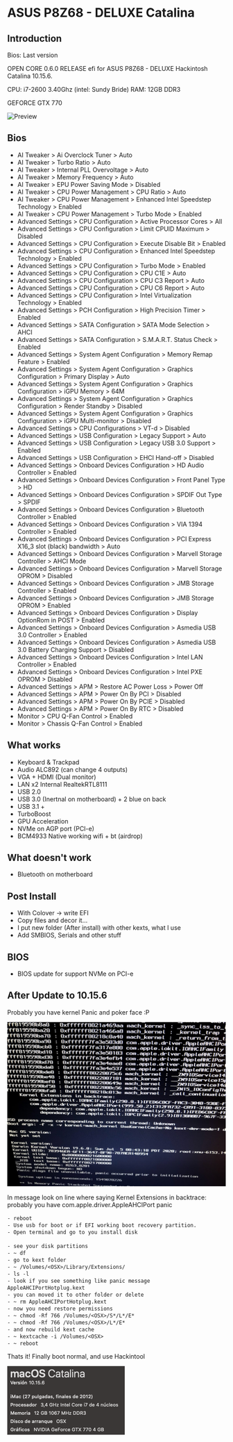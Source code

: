 # ASUS P8Z68 - DELUXE Catalina

## Introduction

Bios: Last version 

OPEN CORE 0.6.0 RELEASE efi for ASUS P8Z68 - DELUXE Hackintosh Catalina 10.15.6.

CPU: i7-2600 3.40Ghz (intel: Sundy Bride)
RAM: 12GB DDR3

GEFORCE GTX 770

![Preview](https://www.tonymacx86.com/data/attachments/282/282583-20d32b05bfa8b70f7f033e5570532cc0.jpg)

## Bios

* AI Tweaker > Ai Overclock Tuner > Auto
* AI Tweaker > Turbo Ratio > Auto
* AI Tweaker > Internal PLL Overvoltage > Auto
* AI Tweaker > Memory Frequency > Auto
* AI Tweaker > EPU Power Saving Mode > Disabled
* AI Tweaker > CPU Power Management > CPU Ratio > Auto
* AI Tweaker > CPU Power Management > Enhanced Intel Speedstep Technology > Enabled
* AI Tweaker > CPU Power Management > Turbo Mode > Enabled
* Advanced Settings > CPU Configuration > Active Processor Cores > All
* Advanced Settings > CPU Configuration > Limit CPUID Maximum > Disabled
* Advanced Settings > CPU Configuration > Execute Disable Bit > Enabled
* Advanced Settings > CPU Configuration > Enhanced Intel Speedstep Technology > Enabled
* Advanced Settings > CPU Configuration > Turbo Mode > Enabled
* Advanced Settings > CPU Configuration > CPU C1E > Auto
* Advanced Settings > CPU Configuration > CPU C3 Report > Auto
* Advanced Settings > CPU Configuration > CPU C6 Report > Auto
* Advanced Settings > CPU Configuration > Intel Virtualization Technology > Enabled
* Advanced Settings > PCH Configuration > High Precision Timer > Enabled
* Advanced Settings > SATA Configuration > SATA Mode Selection > AHCI
* Advanced Settings > SATA Configuration > S.M.A.R.T. Status Check > Enabled
* Advanced Settings > System Agent Configuration > Memory Remap Feature > Enabled
* Advanced Settings > System Agent Configuration > Graphics Configuration > Primary Display > Auto
* Advanced Settings > System Agent Configuration > Graphics Configuration > iGPU Memory > 64M
* Advanced Settings > System Agent Configuration > Graphics Configuration > Render Standby > Disabled
* Advanced Settings > System Agent Configuration > Graphics Configuration > iGPU Multi-monitor > Disabled
* Advanced Settings > CPU Configurations > VT-d > Disabled
* Advanced Settings > USB Configuration > Legacy Support > Auto
* Advanced Settings > USB Configuration > Legacy USB 3.0 Support > Enabled
* Advanced Settings > USB Configuration > EHCI Hand-off > Disabled
* Advanced Settings > Onboard Devices Configuration > HD Audio Controller > Enabled
* Advanced Settings > Onboard Devices Configuration > Front Panel Type > HD
* Advanced Settings > Onboard Devices Configuration > SPDIF Out Type > SPDIF
* Advanced Settings > Onboard Devices Configuration > Bluetooth Controller > Enabled
* Advanced Settings > Onboard Devices Configuration > VIA 1394 Controller > Enabled
* Advanced Settings > Onboard Devices Configuration > PCI Express X16_3 slot (black) bandwidth > Auto
* Advanced Settings > Onboard Devices Configuration > Marvell Storage Controller > AHCI Mode
* Advanced Settings > Onboard Devices Configuration > Marvell Storage OPROM > Disabled
* Advanced Settings > Onboard Devices Configuration > JMB Storage Controller > Enabled
* Advanced Settings > Onboard Devices Configuration > JMB Storage OPROM > Enabled
* Advanced Settings > Onboard Devices Configuration > Display OptionRom in POST > Enabled
* Advanced Settings > Onboard Devices Configuration > Asmedia USB 3.0 Controller > Enabled
* Advanced Settings > Onboard Devices Configuration > Asmedia USB 3.0 Battery Charging Support > Disabled
* Advanced Settings > Onboard Devices Configuration > Intel LAN Controller > Enabled
* Advanced Settings > Onboard Devices Configuration > Intel PXE OPROM > Disabled
* Advanced Settings > APM > Restore AC Power Loss > Power Off
* Advanced Settings > APM > Power On By PCI > Disabled
* Advanced Settings > APM > Power On By PCIE > Disabled
* Advanced Settings > APM > Power On By RTC > Disabled
* Monitor > CPU Q-Fan Control > Enabled
* Monitor > Chassis Q-Fan Control > Enabled


## What works

- Keyboard & Trackpad
- Audio ALC892 (can change 4 outputs)
- VGA + HDMI (Dual monitor)
- LAN x2 Internal RealtekRTL8111
- USB 2.0
- USB 3.0 (Inertnal on motherboard) + 2 blue on back 
- USB 3.1 +
- TurboBoost
- GPU Acceleration
- NVMe on AGP port (PCI-e)
- BCM4933 Native working wifi + bt (airdrop)

## What doesn't work

- Bluetooth on motherboard

## Post Install

- With Colover -> write EFI
- Copy files and decor it...
- I put new folder (After install) with other kexts, what I use
- Add SMBIOS, Serials and other stuff

## BIOS

- BIOS update for support NVMe on PCI-e


## After Update to 10.15.6

Probably you have kernel Panic and poker face :P

![Screenshot](images/IMG_3986.jpg)

In message look on line where saying Kernel Extensions in backtrace:
	probably you have com.apple.driver.AppleAHCIPort panic
	
	- reboot
	- Use usb for boot or if EFI working boot recovery partition.
	- Open terminal and go to you install disk
	
	- see your disk partitions
	- ~ df
	- go to kext folder
	- ~ /Volumes/<OSX>/Library/Extensions/
	- ls -l
	- look if you see something like panic message AppleAHCIPortHotplug.kext
	- you can moved it to other folder or delete
	- ~ rm AppleAHCIPortHotplug.kext
	- now you need restore permissions
	- ~ chmod -Rf 766 /Volumes/<OSX>/S*/L*/E*
	- ~ chmod -Rf 766 /Volumes/<OSX>/L*/E*
	- and now rebuild kext cache
	- ~ kextcache -i /Volumes/<OSX>
	- ~ reboot
	
Thats it!
Finally boot normal, and use Hackintool

![Screenshot](images/catalina10156.png)



